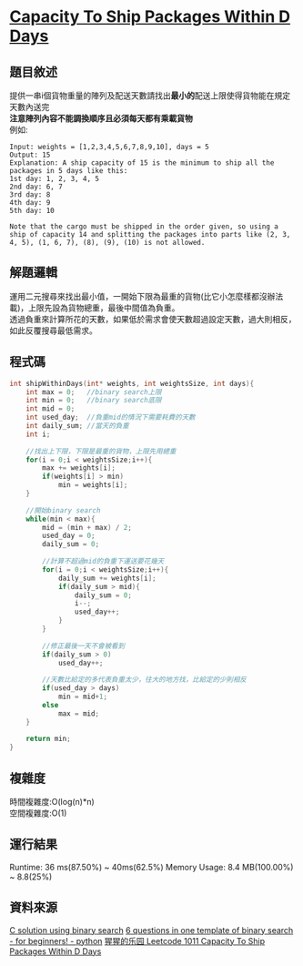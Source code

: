 # [Capacity To Ship Packages Within D Days](https://leetcode.com/problems/capacity-to-ship-packages-within-d-days/submissions/)
## 題目敘述
提供一串i個貨物重量的陣列及配送天數請找出**最小的**配送上限使得貨物能在規定天數內送完<br>
**注意陣列內容不能調換順序且必須每天都有乘載貨物**<br>
例如:
```
Input: weights = [1,2,3,4,5,6,7,8,9,10], days = 5
Output: 15
Explanation: A ship capacity of 15 is the minimum to ship all the packages in 5 days like this:
1st day: 1, 2, 3, 4, 5
2nd day: 6, 7
3rd day: 8
4th day: 9
5th day: 10

Note that the cargo must be shipped in the order given, so using a ship of capacity 14 and splitting the packages into parts like (2, 3, 4, 5), (1, 6, 7), (8), (9), (10) is not allowed.
```
## 解題邏輯
運用二元搜尋來找出最小值，一開始下限為最重的貨物(比它小怎麼樣都沒辦法載)，上限先設為貨物總重，最後中間值為負重。<br>
透過負重來計算所花的天數，如果低於需求會使天數超過設定天數，過大則相反，如此反覆搜尋最低需求。
## 程式碼
```c
int shipWithinDays(int* weights, int weightsSize, int days){
    int max = 0;   //binary search上限
    int min = 0;   //binary search底限
    int mid = 0;
    int used_day;  //負重mid的情況下需要耗費的天數
    int daily_sum; //當天的負重
    int i;
    
    //找出上下限，下限是最重的貨物，上限先用總重
    for(i = 0;i < weightsSize;i++){
        max += weights[i];
        if(weights[i] > min)
            min = weights[i];
    }
    
    //開始binary search
    while(min < max){
        mid = (min + max) / 2;
        used_day = 0;
        daily_sum = 0;
        
        //計算不超過mid的負重下運送要花幾天
        for(i = 0;i < weightsSize;i++){
            daily_sum += weights[i];
            if(daily_sum > mid){
                daily_sum = 0;
                i--;
                used_day++;
            }
        }
        
        //修正最後一天不會被看到
        if(daily_sum > 0)
            used_day++;
        
        //天數比給定的多代表負重太少，往大的地方找，比給定的少則相反
        if(used_day > days)
            min = mid+1;
        else
            max = mid;
    }
    
    return min;
}
```
## 複雜度
時間複雜度:O(log(n)\*n)<br>
空間複雜度:O(1)
## 運行結果
Runtime: 36 ms(87.50%) ~ 40ms(62.5%)
Memory Usage: 8.4 MB(100.00%) ~ 8.8(25%)
## 資料來源
[C solution using binary search](https://leetcode.com/problems/capacity-to-ship-packages-within-d-days/discuss/335820/C-solution-using-binary-search)
[6 questions in one template of binary search - for beginners! - python](https://leetcode.com/problems/capacity-to-ship-packages-within-d-days/discuss/819127/6-questions-in-one-template-of-binary-search-for-beginners!-python)
[猩猩的乐园 Leetcode 1011 Capacity To Ship Packages Within D Days](https://www.youtube.com/watch?v=t2eQB9-EqPg)
